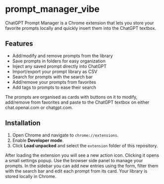 # prompt_manager_vibe

ChatGPT Prompt Manager is a Chrome extension that lets you store your favorite prompts locally and quickly insert them into the ChatGPT textbox.

## Features
- Add/modify and remove prompts from the library
- Save prompts in folders for easy organization
- Inject any saved prompt directly into ChatGPT
- Import/export your prompt library as CSV
- Search for prompts with the search bar
- Add/remove your prompts from favorites
- Add tags to prompts to ease their search

The prompts are organised as cards with buttons on it to modify, add/remove from favorites and paste to the ChatGPT textbox on either chat.openai.com or chatgpt.com.

## Installation
1. Open Chrome and navigate to `chrome://extensions`.
2. Enable **Developer mode**.
3. Click **Load unpacked** and select the `extension` folder of this repository.

After loading the extension you will see a new action icon. Clicking it opens a small settings popup. Use the browser side panel to manage your prompts. In the sidebar you can add new entries using the form, filter them with the search bar and edit each prompt from its card. Your library is stored locally in Chrome.
